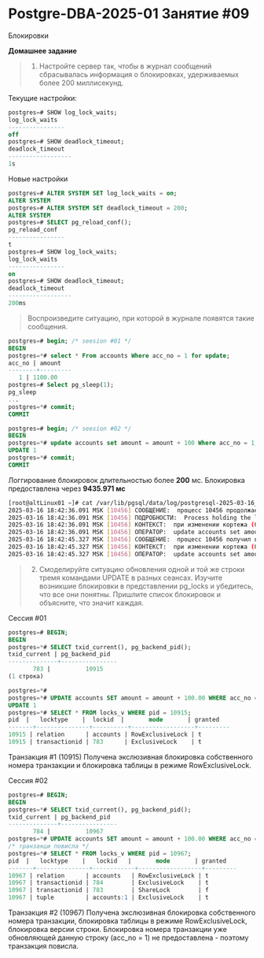 # Postgre-DBA-2025-01 Занятие #09
Блокировки

**Домашнее задание**

> 1. Настройте сервер так, чтобы в журнал сообщений сбрасывалась информация о блокировках, удерживаемых более 200 миллисекунд.

Текущие настройки:
   ```sql
postgres=# SHOW log_lock_waits;
 log_lock_waits
----------------
 off
postgres=# SHOW deadlock_timeout;
 deadlock_timeout
------------------
 1s
   ```
Новые настройки
   ```sql
postgres=# ALTER SYSTEM SET log_lock_waits = on;
ALTER SYSTEM
postgres=# ALTER SYSTEM SET deadlock_timeout = 200;
ALTER SYSTEM
postgres=# SELECT pg_reload_conf();
 pg_reload_conf
----------------
 t
postgres=# SHOW log_lock_waits; 
 log_lock_waits
----------------
 on
postgres=# SHOW deadlock_timeout;
 deadlock_timeout
------------------
 200ms
   ```
> Воспроизведите ситуацию, при которой в журнале появятся такие сообщения.
   ```sql
postgres=# begin; /* seesion #01 */
BEGIN
postgres=*# select * From accounts Where acc_no = 1 for update;
 acc_no | amount
--------+---------
      1 | 1100.00
postgres=# Select pg_sleep(1);
 pg_sleep
...
postgres=*# commit;
COMMIT

postgres=# begin; /* seesion #02 */
BEGIN
postgres=*# update accounts set amount = amount + 100 Where acc_no = 1;
UPDATE 1
postgres=*# commit;
COMMIT
   ```

Логгирование блокировок длительностью более **200** мс. Блокировка предоставлена через **9435.971 мс**
   ```sh
[root@altLinux01 ~]# cat /var/lib/pgsql/data/log/postgresql-2025-03-16_181752.log
2025-03-16 18:42:36.091 MSK [10456] СООБЩЕНИЕ:  процесс 10456 продолжает ожидать в режиме ShareLock блокировку "транзакция 755" в течение 200.701 мс
2025-03-16 18:42:36.091 MSK [10456] ПОДРОБНОСТИ:  Process holding the lock: 10332. Wait queue: 10456.
2025-03-16 18:42:36.091 MSK [10456] КОНТЕКСТ:  при изменении кортежа (0,5) в отношении "accounts"
2025-03-16 18:42:36.091 MSK [10456] ОПЕРАТОР:  update accounts set amount = amount + 100 Where acc_no = 1;
2025-03-16 18:42:45.327 MSK [10456] СООБЩЕНИЕ:  процесс 10456 получил в режиме ShareLock блокировку "транзакция 755" через 9435.971 мс
2025-03-16 18:42:45.327 MSK [10456] КОНТЕКСТ:  при изменении кортежа (0,5) в отношении "accounts"
2025-03-16 18:42:45.327 MSK [10456] ОПЕРАТОР:  update accounts set amount = amount + 100 Where acc_no = 1;
   ```
> 2. Смоделируйте ситуацию обновления одной и той же строки тремя командами UPDATE в разных сеансах.
> Изучите возникшие блокировки в представлении pg_locks и убедитесь, что все они понятны.
> Пришлите список блокировок и объясните, что значит каждая.

Сессия #01
   ```sql
postgres=# BEGIN;
BEGIN
postgres=*# SELECT txid_current(), pg_backend_pid();
 txid_current | pg_backend_pid
--------------+----------------
          783 |          10915
(1 строка)

postgres=*#
postgres=*# UPDATE accounts SET amount = amount + 100.00 WHERE acc_no = 1;
UPDATE 1
postgres=*# SELECT * FROM locks_v WHERE pid = 10915;
  pid  |   locktype    |  lockid  |       mode       | granted
-------+---------------+----------+------------------+---------
 10915 | relation      | accounts | RowExclusiveLock | t
 10915 | transactionid | 783      | ExclusiveLock    | t
   ```
Транзакция #1 (10915) Получена экслюзивная блокировка собственного номера транзакции и блокировка таблицы в режиме RowExclusiveLock.


Сессия #02
   ```sql
postgres=# BEGIN;
BEGIN
postgres=*# SELECT txid_current(), pg_backend_pid();
 txid_current | pg_backend_pid
--------------+----------------
          784 |          10967
postgres=*# UPDATE accounts SET amount = amount + 100.00 WHERE acc_no = 1;
/* транзакци повисла */
postgres=*# SELECT * FROM locks_v WHERE pid = 10967;
  pid  |   locktype    |   lockid   |       mode       | granted
-------+---------------+------------+------------------+---------
 10967 | relation      | accounts   | RowExclusiveLock | t
 10967 | transactionid | 784        | ExclusiveLock    | t
 10967 | transactionid | 783        | ShareLock        | f
 10967 | tuple         | accounts:1 | ExclusiveLock    | t
  ```
Транзакция #2 (10967) Получена экслюзивная блокировка собственного номера транзакции, блокировка таблицы в режиме RowExclusiveLock, блокировка версии строки.
Блокировка номера транзакции уже обновляющей данную строку (acc_no = 1) не предоставлена - поэтому транзакция повисла.



